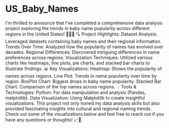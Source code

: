 # US_Baby_Names
I'm thrilled to announce that I’ve completed a comprehensive data analysis project exploring the trends in baby name popularity across different regions in the United States! 🍼🇺🇸
🔍 Project Highlights:
Dataset Analysis: Leveraged datasets containing baby names and their regional information. Trends Over Time: Analyzed how the popularity of names has evolved over decades. Regional Differences: Discovered intriguing differences in name preferences across regions. Visualization Techniques: Utilized various charts like heatmaps, line plots, pie charts, and stacked bar charts to illustrate findings.
📊 Key Visualizations:
Heatmap: Shows the popularity of names across regions. 
Line Plot: Trends in name popularity over time by region. 
BoxPlot Chart: Biggest drops in baby name popularity.
Stacked Bar Chart: Comparison of the top names across regions. 
💡 Tools & Technologies:
Python: For data manipulation and analysis (Pandas, matplotlib). Data Visualization: Using Matplotlib to create insightful visualizations. This project not only honed my data analysis skills but also provided fascinating insights into cultural and regional naming trends.
Check out some of the visualizations below and feel free to reach out if you have any questions or thoughts! 📈👶.
